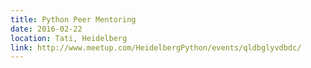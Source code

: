 ```yaml
---
title: Python Peer Mentoring
date: 2016-02-22
location: Tati, Heidelberg
link: http://www.meetup.com/HeidelbergPython/events/qldbglyvdbdc/
---
```

